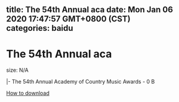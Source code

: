 
title: The 54th Annual aca
date: Mon Jan 06 2020 17:47:57 GMT+0800 (CST)    
categories: baidu
---

# The 54th Annual aca
size: N/A
 
 
|- The 54th Annual Academy of Country Music Awards - 0 B

[How to download](https://bpcam.bemobtrk.com/go/2ceec3aa-1ca2-46d6-b9ff-aaa5c184517c?jno=5082)